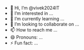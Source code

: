 - 👋 Hi, I’m @vivek2024IT
- 👀 I’m interested in ...
- 🌱 I’m currently learning ...
- 💞️ I’m looking to collaborate on ...
- 📫 How to reach me ...
- 😄 Pronouns: ...
- ⚡ Fun fact: ...

<!---
vivek2024IT/vivek2024IT is a ✨ special ✨ repository because its `README.md` (this file) appears on your GitHub profile.
You can click the Preview link to take a look at your changes.
--->
